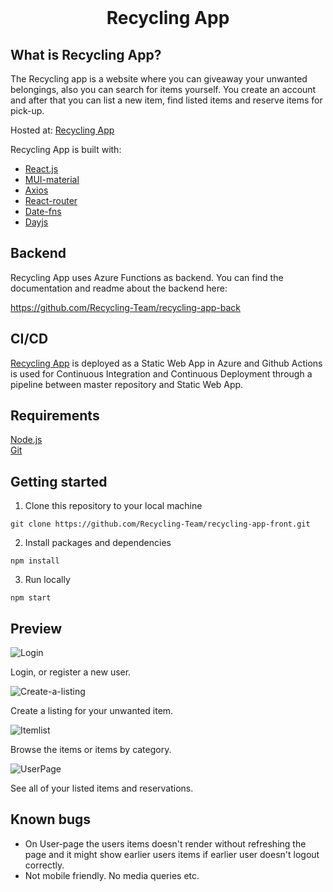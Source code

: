 <div align="center">
  <br>
  <h1>Recycling App</h1>
</div>

## What is Recycling App?

The Recycling app is a website where you can giveaway your unwanted belongings, also you can search for items yourself. You create an account and after that you can list a new item, find listed items and reserve items for pick-up. 

Hosted at: [Recycling App](https://blue-sand-0b2fc2d03.2.azurestaticapps.net/)

Recycling App is built with:

* [React.js](https://react.dev/)<br>
* [MUI-material](https://mui.com/)<br>
* [Axios](https://axios-http.com/)<br>
* [React-router](https://reactrouter.com/en/main)<br>
* [Date-fns](https://date-fns.org/)<br>
* [Dayjs](https://day.js.org/)<br>

## Backend

Recycling App uses Azure Functions as backend. You can find the documentation and readme about the backend here:

https://github.com/Recycling-Team/recycling-app-back

## CI/CD

[Recycling App](https://blue-sand-0b2fc2d03.2.azurestaticapps.net/) is deployed as a Static Web App in Azure and Github Actions is used for Continuous Integration and Continuous Deployment through a pipeline between master repository and Static Web App.

## Requirements

[Node.js](https://nodejs.org/en)
<br>
[Git](https://git-scm.com/downloads)

## Getting started

1. Clone this repository to your local machine

```
git clone https://github.com/Recycling-Team/recycling-app-front.git
```

2. Install packages and dependencies

```
npm install
```

3. Run locally 

```
npm start
```

## Preview

![Login](https://i.ibb.co/gDhjT8N/homepage.png)

Login, or register a new user.

![Create-a-listing](https://i.ibb.co/wcrVqDg/Create-a-listing.png)

Create a listing for your unwanted item.

![Itemlist](https://i.ibb.co/vj83hJc/itemlist.png)

Browse the items or items by category.

![UserPage](https://i.ibb.co/Ct91dbB/userpage.png)

See all of your listed items and reservations.

## Known bugs

* On User-page the users items doesn't render without refreshing the page and it might show earlier users items if earlier user doesn't logout correctly.
* Not mobile friendly. No media queries etc.

